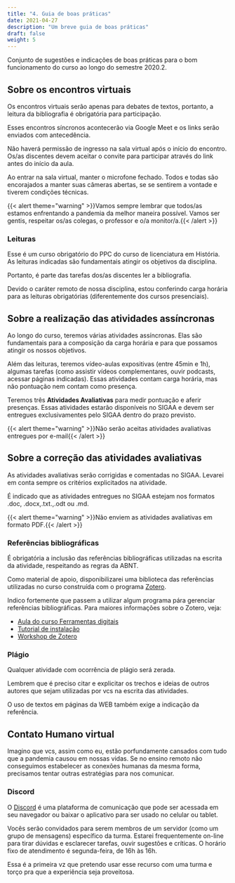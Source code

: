 ```yaml
---
title: "4. Guia de boas práticas"
date: 2021-04-27
description: "Um breve guia de boas práticas"
draft: false
weight: 5
---
```


Conjunto de sugestões e indicações de boas práticas para o bom funcionamento do curso ao longo do semestre 2020.2.

## Sobre os encontros virtuais

Os encontros virtuais serão apenas para debates de textos, portanto, a leitura da bibliografia é obrigatória para participação.

Esses encontros síncronos acontecerão via Google Meet e os links serão enviados com antecedência.

Não haverá permissão de ingresso na sala virtual após o início do encontro. Os/as discentes devem aceitar o convite para participar através do link antes do início da aula.

Ao entrar na sala virtual, manter o microfone fechado. Todos e todas são encorajados a manter suas câmeras abertas, se se sentirem a vontade e tiverem condições técnicas.

{{< alert theme="warning" >}}Vamos sempre lembrar que todos/as estamos enfrentando a pandemia da melhor maneira possível. Vamos ser gentis, respeitar os/as colegas, o professor e o/a monitor/a.{{< /alert >}}

### Leituras

Esse é um curso obrigatório do PPC do curso de licenciatura em História. As leituras indicadas são fundamentais atingir os objetivos da disciplina.

Portanto, é parte das tarefas dos/as discentes ler a bibliografia.

Devido o caráter remoto de nossa disciplina, estou conferindo carga horária para as leituras obrigatórias (diferentemente dos cursos presenciais).

## Sobre a realização das atividades assíncronas

Ao longo do curso, teremos várias atividades assíncronas. Elas são fundamentais para a composição da carga horária e para que possamos atingir os nossos objetivos.

Além das leituras, teremos vídeo-aulas expositivas (entre 45min e 1h), algumas tarefas (como assistir vídeos complementares, ouvir podcasts, acessar páginas indicadas). Essas atividades contam carga horária, mas não pontuação nem contam como presença.

Teremos três **Atividades Avaliativas** para medir pontuação e aferir presenças. Essas atividades estarão disponíveis no SIGAA e devem ser entregues exclusivamentes pelo SIGAA dentro do prazo previsto.

{{< alert theme="warning" >}}Não serão aceitas atividades avaliativas entregues por e-mail{{< /alert >}}

## Sobre a correção das atividades avaliativas

As atividades avaliativas serão corrigidas e comentadas no SIGAA. Levarei em conta sempre os critérios explicitados na atividade.

É indicado que as atividades entregues no SIGAA estejam nos formatos .doc, .docx,.txt.,.odt ou .md.

{{< alert theme="warning" >}}Não enviem as atividades avaliativas em formato PDF.{{< /alert >}}

### Referências bibliográficas

É obrigatória a inclusão das referências bibliográficas utilizadas na escrita da atividade, respeitando as regras da ABNT.

Como material de apoio, disponibilizarei uma biblioteca das referências utilizadas no curso construída com o programa [Zotero](https://www.zotero.org/).

Indico fortemente que passem a utilizar algum programa pára gerenciar referências bibliográficas. 
Para maiores informações sobre o Zotero, veja:

- [Aula do curso Ferramentas digitais](https://ericbrasiln.github.io/ferramentas_digitais_UNILAB/aula3-zotero.html)
- [Tutorial de instalação](https://www.youtube.com/embed/CPdhyKboKC0)
- [Workshop de Zotero](https://www.youtube.com/watch?v=I5ohkh5d51Y)

### Plágio

Qualquer atividade com ocorrência de plágio será zerada.

Lembrem que é preciso citar e explicitar os trechos e ideias de outros autores que sejam utilizadas por vcs na escrita das atividades.

O uso de textos em páginas da WEB também exige a indicação da referência.

## Contato Humano virtual

Imagino que vcs, assim como eu, estão porfundamente cansados com tudo que a pandemia causou em nossas vidas.
Se no ensino remoto não conseguimos estabelecer as conexões humanas da mesma forma, precisamos tentar outras estratégias para nos comunicar.

### Discord

O [Discord](https://discord.com/) é uma plataforma de comunicação que pode ser acessada em seu navegador ou baixar o aplicativo para ser usado no celular ou tablet.

Vocês serão convidados para serem membros de um servidor (como um grupo de mensagens) específico da turma. 
Estarei frequentemente on-line para tirar dúvidas e esclarecer tarefas, ouvir sugestões e críticas. O horário fixo de atendimento é segunda-feira, de 16h às 16h.

Essa é a primeira vz que pretendo usar esse recurso com uma turma e torço pra que a experiência seja proveitosa.